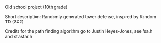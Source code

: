 Old school project (10th grade)

Short description: Randomly generated tower defense, inspired by Random TD (SC2)

Credits for the path finding algorithm go to Justin Heyes-Jones, see fsa.h and stlastar.h
